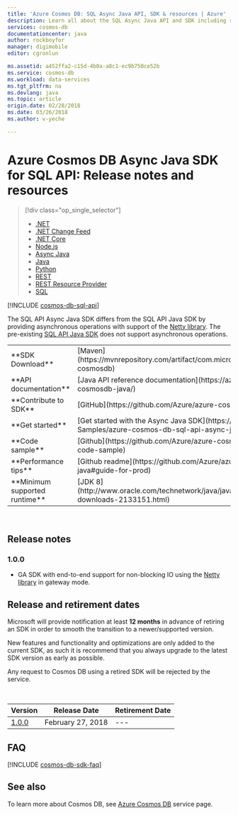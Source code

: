 ```yaml
---
title: 'Azure Cosmos DB: SQL Async Java API, SDK & resources | Azure'
description: Learn all about the SQL Async Java API and SDK including release dates, retirement dates, and changes made between each version of the Azure Cosmos DB SQL Async Java SDK.
services: cosmos-db
documentationcenter: java
author: rockboyfor
manager: digimobile
editor: cgronlun

ms.assetid: a452ffa2-c15d-4b0a-a8c1-ec9b750ce52b
ms.service: cosmos-db
ms.workload: data-services
ms.tgt_pltfrm: na
ms.devlang: java
ms.topic: article
origin.date: 02/28/2018
ms.date: 03/26/2018
ms.author: v-yeche

---
```

# Azure Cosmos DB Async Java SDK for SQL API: Release notes and resources
> [!div class="op_single_selector"]
> * [.NET](sql-api-sdk-dotnet.md)
> * [.NET Change Feed](sql-api-sdk-dotnet-changefeed.md)
> * [.NET Core](sql-api-sdk-dotnet-core.md)
> * [Node.js](sql-api-sdk-node.md)
> * [Async Java](sql-api-sdk-async-java.md)
> * [Java](sql-api-sdk-java.md)
> * [Python](sql-api-sdk-python.md)
> * [REST](https://docs.microsoft.com/rest/api/documentdb/)
> * [REST Resource Provider](https://docs.microsoft.com/rest/api/documentdbresourceprovider/)
> * [SQL](../cosmos-db/sql-api-sql-query-reference.md)
> 
> 
<!-- Redirecrt https://msdn.microsoft.com/library/azure/dn782250.aspx to sql-api-sql-query-reference.md -->

[!INCLUDE [cosmos-db-sql-api](../../includes/cosmos-db-sql-api.md)]

The SQL API Async Java SDK differs from the SQL API Java SDK by providing asynchronous operations with support of the [Netty library](http://netty.io/). The pre-existing [SQL API Java SDK](sql-api-sdk-java.md) does not support asynchronous operations. 

<table>

<tr><td>**SDK Download**</td><td>[Maven](https://mvnrepository.com/artifact/com.microsoft.azure/azure-cosmosdb)</td></tr>

<tr><td>**API documentation**</td><td>[Java API reference documentation](https://azure.github.io/azure-cosmosdb-java/)</td></tr>

<tr><td>**Contribute to SDK**</td><td>[GitHub](https://github.com/Azure/azure-cosmosdb-java)</td></tr>

<tr><td>**Get started**</td><td>[Get started with the Async Java SDK](https://github.com/Azure-Samples/azure-cosmos-db-sql-api-async-java-getting-started)</td></tr>

<tr><td>**Code sample**</td><td>[Github](https://github.com/Azure/azure-cosmosdb-java#usage-code-sample)</td></tr>

<tr><td>**Performance tips**</td><td>[Github readme](https://github.com/Azure/azure-cosmosdb-java#guide-for-prod)</td></tr>

<tr><td>**Minimum supported runtime**</td><td>[JDK 8](http://www.oracle.com/technetwork/java/javase/downloads/jdk8-downloads-2133151.html)</td></tr>
</table></br>

## Release notes

### <a name="1.0.0"/>1.0.0
* GA SDK with end-to-end support for non-blocking IO using the [Netty library](http://netty.io/) in gateway mode. 

## Release and retirement dates
Microsoft will provide notification at least **12 months** in advance of retiring an SDK in order to smooth the transition to a newer/supported version.

New features and functionality and optimizations are only added to the current SDK, as such it is  recommend that you always upgrade to the latest SDK version as early as possible.

Any request to Cosmos DB using a retired SDK will be rejected by the service.

<br/>

| Version | Release Date | Retirement Date |
| --- | --- | --- |
| [1.0.0](#1.0.0) |February 27, 2018|--- |

## FAQ
[!INCLUDE [cosmos-db-sdk-faq](../../includes/cosmos-db-sdk-faq.md)]

## See also
To learn more about Cosmos DB, see [Azure Cosmos DB](https://www.azure.cn/home/features/cosmos-db/) service page.
<!-- Update_Description: new articles on sql api sdk async java -->
<!--ms.date: 03/26/2018-->